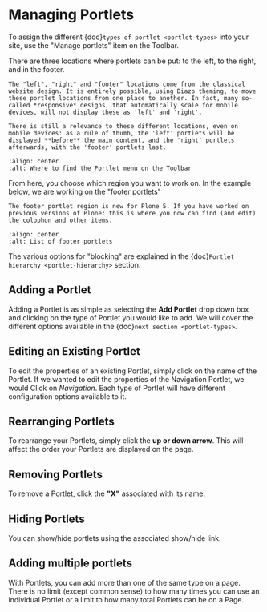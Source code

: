 # Managing Portlets

To assign the different {doc}`types of portlet <portlet-types>` into your site, use the "Manage portlets" item on the Toolbar.

There are three locations where portlets can be put: to the left, to the right, and in the footer.

```{note}
The "left", "right" and "footer" locations come from the classical website design. It is entirely possible, using Diazo theming, to move these portlet locations from one place to another. In fact, many so-called *responsive* designs, that automatically scale for mobile devices, will not display these as 'left' and 'right'.

There is still a relevance to these different locations, even on mobile devices: as a rule of thumb, the 'left' portlets will be displayed **before** the main content, and the 'right' portlets afterwards, with the 'footer' portlets last.
```

```{figure} portlet-menu.png
:align: center
:alt: Where to find the Portlet menu on the Toolbar
```

From here, you choose which region you want to work on. In the example below, we are working on the "footer portlets"

```{note}
The footer portlet region is new for Plone 5. If you have worked on previous versions of Plone: this is where you now can find (and edit) the colophon and other items.
```

```{figure} portlet-footer.png
:align: center
:alt: List of footer portlets
```

The various options for "blocking" are explained in the {doc}`Portlet hierarchy <portlet-hierarchy>` section.

## Adding a Portlet

Adding a Portlet is as simple as selecting the **Add Portlet** drop down box and clicking on the type of Portlet you would like to add.
We will cover the different options available in the {doc}`next section <portlet-types>`.

## Editing an Existing Portlet

To edit the properties of an existing Portlet, simply click on the name of the Portlet.
If we wanted to edit the properties of the Navigation Portlet, we would Click on *Navigation*.
Each type of Portlet will have different configuration options available to it.

## Rearranging Portlets

To rearrange your Portlets, simply click the **up or down arrow**.
This will affect the order your Portlets are displayed on the page.

## Removing Portlets

To remove a Portlet, click the **"X"** associated with its name.

## Hiding Portlets

You can show/hide portlets using the associated show/hide link.

## Adding multiple portlets

With Portlets, you can add more than one of the same type on a page.
There is no limit (except common sense) to how many times you can use an individual Portlet or a limit to how many total Portlets can be on a Page.
